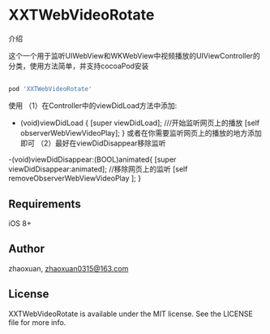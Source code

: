 # XXTWebVideoRotate

介绍

这个一个用于监听UIWebView和WKWebView中视频播放的UIViewController的分类，使用方法简单，并支持cocoaPod安装

## 

```ruby
pod 'XXTWebVideoRotate'
```

使用
（1）在Controller中的viewDidLoad方法中添加:
- (void)viewDidLoad {
         [super viewDidLoad];
          ///开始监听网页上的播放
          [self observerWebViewVideoPlay];
   }
   或者在你需要监听网页上的播放的地方添加即可
（2）最好在viewDidDisappear移除监听

-(void)viewDidDisappear:(BOOL)animated{
    [super viewDidDisappear:animated];
     //移除网页上的监听
    [self removeObserverWebViewVideoPlay ];
}

## Requirements

 iOS  8+

## Author

zhaoxuan, zhaoxuan0315@163.com

## License

XXTWebVideoRotate is available under the MIT license. See the LICENSE file for more info.
